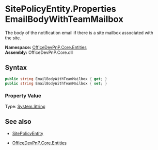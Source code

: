 # SitePolicyEntity.Properties EmailBodyWithTeamMailbox
The body of the notification email if there is a site mailbox associated with the site.  

**Namespace:** [OfficeDevPnP.Core.Entities](OfficeDevPnP.Core.Entities.md)  
**Assembly:** OfficeDevPnP.Core.dll  
## Syntax
```C#
public string EmailBodyWithTeamMailbox { get; }
public string EmailBodyWithTeamMailbox { set; }
```

### Property Value
Type: [System.String](System.String.md) 

## See also
- [SitePolicyEntity](SitePolicyEntity.md) 

- [OfficeDevPnP.Core.Entities](OfficeDevPnP.Core.Entities.md)
